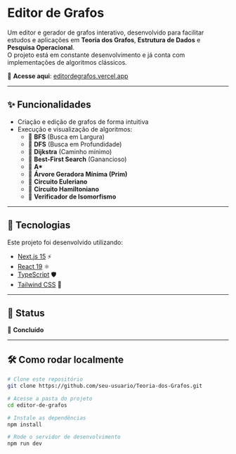 # Editor de Grafos

Um editor e gerador de grafos interativo, desenvolvido para facilitar estudos e aplicações em **Teoria dos Grafos**, **Estrutura de Dados** e **Pesquisa Operacional**.  
O projeto está em constante desenvolvimento e já conta com implementações de algoritmos clássicos.

🔗 **Acesse aqui**: [editordegrafos.vercel.app](https://editordegrafos.vercel.app/)

---

## ✨ Funcionalidades
- Criação e edição de grafos de forma intuitiva  
- Execução e visualização de algoritmos:
  - 🔹 **BFS** (Busca em Largura)  
  - 🔹 **DFS** (Busca em Profundidade)  
  - 🔹 **Dijkstra** (Caminho mínimo)
  - 🔹 **Best-First Search** (Ganancioso)
  - 🔹 **A\***
  - 🔹 **Árvore Geradora Mínima (Prim)**
  - 🔹 **Circuito Euleriano**
  - 🔹 **Circuito Hamiltoniano**
  - 🔹 **Verificador de Isomorfismo**

---

## 🚀 Tecnologias
Este projeto foi desenvolvido utilizando:

- [Next.js 15](https://nextjs.org/) ⚡  
- [React 19](https://react.dev/) ⚛️  
- [TypeScript](https://www.typescriptlang.org/) 🛡️  
- [Tailwind CSS](https://tailwindcss.com/) 🎨  

---

## 📌 Status
📍 **Concluído** 

---

## 🛠️ Como rodar localmente
```bash
# Clone este repositório
git clone https://github.com/seu-usuario/Teoria-dos-Grafos.git

# Acesse a pasta do projeto
cd editor-de-grafos

# Instale as dependências
npm install

# Rode o servidor de desenvolvimento
npm run dev
